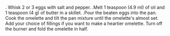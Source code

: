 . Whisk 2 or 3 eggs with salt and pepper. 
.Melt 1 teaspoon (4.9 ml) of oil and 1 teaspoon (4 g) of butter in a skillet.
.Pour the beaten eggs into the pan. 
Cook the omelette and tilt the pan mixture until the omelette's almost set. 
Add your choice of fillings if you want to make a heartier omelette.
Turn off the burner and fold the omelette in half. 